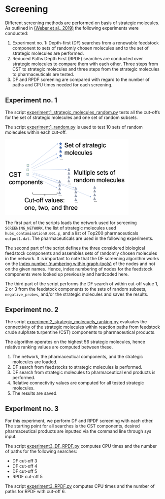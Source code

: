 # Screening 

Different screening methods are performed on basis of strategic molecules. As outlined in [(Weber et al., 2019)] the following experiments were conducted: 

1. Experiment no. 1: Depth-first (DF) searches from a renewable feedstock component to sets of randomly chosen molecules and to the set of strategic molecules are performed. 
2. Reduced Paths Depth First (RPDF) searches are conducted over strategic molecules to compare them with each other. Three steps from CST to strategic molecules and three steps from the strategic molecules to pharmaceuticals are tested.
3. DF and RPDF screening are compared with regard to the number of paths and CPU times needed for each screening.


## Experiment no. 1

The script [experiment1_strategic_molecules_random.py] tests all the cut-offs for the set of strategic molecules and one set of random subsets. 

The script [experiment1_random.py] is used to test 10 sets of random molecules within each cut-off.

<img align="centre" src="../../documents/randoms.png" width="400" > 

The first part of the scripts loads the network used for screening `SCREENING_NETWORK`, the list of strategic molecules used `hubs_contamination0.001.p`, and a list of Top200 pharmaceuticals `output1.dat`. The pharmaceuticals are used in the following experiments. 

The second part of the script defines the three considered biological feedstock components and assembles sets of randomly chosen molecules in the network. It is important to note that the DF screening algorithm works on the [Index number (numbering within graph-tools)] of the nodes and not on the given names. Hence, index numbering of nodes for the feedstock components were looked up previously and hardcoded here. 

The third part of the script performs the DF search of within cut-off value 1, 2 or 3 from the feedstock components to the sets of random subsets, `negative_probes`, and/or the strategic molecules and saves the results. 

## Experiment no. 2
The script [experiment2_strategic_molecuels_ranking.py] evaluates the connectivity of the strategic molecules within reaction paths from feedstock crude sulphate turpentine (CST) components to pharmaceutical products. 


The algorithm operates on the highest 56 strategic molecules, hence relative ranking values are computed between these. 

1. The network, the pharmaceutical components, and the strategic molecules are loaded.
2. DF search from feedstocks to strategic molecules is performed.
3. DF search from strategic molecules to pharmaceutical end products is performed.
4. Relative connectivity values are computed for all tested strategic molecules.
5. The results are saved. 


## Experiment no. 3
For this experiment, we perform DF and RPDF screening with each other. The starting point for all searches is the CST components, desired pharmaceutical products are inputted via the command line through sys input. 

The script [experiment3_DF_RPDF.py] computes CPU times and the number of paths for the following searches:

- DF cut-off 3
- DF cut-off 4
- DF cut-off 5
- RPDF cut-off 5

The script [experiment3_RPDF.py] computes CPU times and the number of paths for RPDF with cut-off 6. 


[(Weber et al., 2019)]: https://pubs.rsc.org/en/content/articlehtml/2018/re/c7re00129k
[experiment1_strategic_molecules_random.py]: https://github.com/Jana-Marie-Weber/strategic_molecules/blob/master/3_screening/Screening_experiments/experiment1_strategic_molecules_random.py
[experiment1_random.py]: https://github.com/Jana-Marie-Weber/strategic_molecules/blob/master/3_screening/Screening_experiments/experiment1_random.py
[Index number (numbering within graph-tools)]: https://graph-tool.skewed.de/static/doc/graph_tool.html#graph_tool.Graph.vertex_index
[experiment2_strategic_molecuels_ranking.py]: https://github.com/Jana-Marie-Weber/strategic_molecules/blob/master/3_screening/Screening_experiments/experiment2_strategic_moelcules_ranking.py
[experiment3_DF_RPDF.py]: https://github.com/Jana-Marie-Weber/strategic_molecules/blob/master/3_screening/Screening_experiments/experiment3_DF_RPDF.py
[experiment3_RPDF.py]:https://github.com/Jana-Marie-Weber/strategic_molecules/blob/master/3_screening/Screening_experiments/experiment3_RPDF.py




